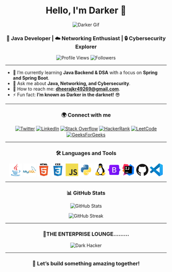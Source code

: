 <h1 align="center">Hello, I'm Darker 👋</h1>
<div align="center">
  <img src="https://i.pinimg.com/originals/fb/c6/f3/fbc6f31bd3b84159470b973aca7e0f97.gif" alt="Darker Gif" width="400">
</div>
<h3 align="center">🚀 Java Developer | ☁️ Networking Enthusiast | 🔒 Cybersecurity Explorer</h3>

<p align="center"> 
  <img src="https://komarev.com/ghpvc/?username=dheerajkr8287&label=Profile%20views&color=0e75b6&style=flat" alt="Profile Views" /> 
  <img src="https://img.shields.io/github/followers/dheerajkr8287?label=Followers" alt="Followers" />
</p>

---

- 🌱 I’m currently learning **Java Backend & DSA** with a focus on **Spring and Spring Boot**.
- 💬 Ask me about **Java, Networking, and Cybersecurity**.
- 📧 How to reach me: **dheerajkr49269@gmail.com**.
- ⚡ Fun fact: **I’m known as Darker in the darknet!** 😎

---

<h3 align="center">🌍 Connect with me</h3>
<div align="center">
  <a href="https://twitter.com/dheerajkum77297" target="_blank"><img align="center" src="https://raw.githubusercontent.com/rahuldkjain/github-profile-readme-generator/master/src/images/icons/Social/twitter.svg" alt="Twitter" height="30" width="40" /></a>
  <a href="https://www.linkedin.com/in/dheeraj-kumar-b30a91256" target="_blank"><img align="center" src="https://raw.githubusercontent.com/rahuldkjain/github-profile-readme-generator/master/src/images/icons/Social/linked-in-alt.svg" alt="LinkedIn" height="30" width="40" /></a>
  <a href="https://stackoverflow.com/users/21966527/dheeraj-kumar" target="_blank"><img align="center" src="https://raw.githubusercontent.com/rahuldkjain/github-profile-readme-generator/master/src/images/icons/Social/stack-overflow.svg" alt="Stack Overflow" height="30" width="40" /></a>
  <a href="https://www.hackerrank.com/profile/dheerajkr49269" target="_blank"><img align="center" src="https://raw.githubusercontent.com/rahuldkjain/github-profile-readme-generator/master/src/images/icons/Social/hackerrank.svg" alt="HackerRank" height="30" width="40" /></a>
  <a href="https://leetcode.com/u/dheerajkr49269/" target="_blank"><img align="center" src="https://raw.githubusercontent.com/rahuldkjain/github-profile-readme-generator/master/src/images/icons/Social/leet-code.svg" alt="LeetCode" height="30" width="40" /></a>
  <a href="https://www.geeksforgeeks.org/user/dheerajkf6os/" target="_blank"><img align="center" src="https://raw.githubusercontent.com/rahuldkjain/github-profile-readme-generator/master/src/images/icons/Social/geeks-for-geeks.svg" alt="GeeksForGeeks" height="30" width="40" /></a>
</div>

---

<h3 align="center">🛠️ Languages and Tools</h3>
<p align="center">
  <img src="https://raw.githubusercontent.com/devicons/devicon/master/icons/java/java-original.svg" alt="Java" width="40" height="40"/>
  <img src="https://raw.githubusercontent.com/devicons/devicon/master/icons/mysql/mysql-original-wordmark.svg" alt="MySQL" width="40" height="40"/>
  <img src="https://raw.githubusercontent.com/devicons/devicon/master/icons/html5/html5-original-wordmark.svg" alt="HTML5" width="40" height="40"/>
  <img src="https://raw.githubusercontent.com/devicons/devicon/master/icons/css3/css3-original-wordmark.svg" alt="CSS3" width="40" height="40"/>
  <img src="https://raw.githubusercontent.com/devicons/devicon/master/icons/javascript/javascript-original.svg" alt="JavaScript" width="40" height="40"/>
  <img src="https://raw.githubusercontent.com/devicons/devicon/master/icons/python/python-original.svg" alt="Python" width="40" height="40"/>
  <img src="https://raw.githubusercontent.com/devicons/devicon/master/icons/linux/linux-original.svg" alt="Linux" width="40" height="40"/>
  <img src="https://raw.githubusercontent.com/devicons/devicon/master/icons/bootstrap/bootstrap-original.svg" alt="Bootstrap" width="40" height="40"/>
  <img src="https://raw.githubusercontent.com/devicons/devicon/master/icons/intellij/intellij-original.svg" alt="IntelliJ IDEA" width="40" height="40"/>
  <img src="https://raw.githubusercontent.com/devicons/devicon/master/icons/github/github-original.svg" alt="GitHub" width="40" height="40"/>
  <img src="https://raw.githubusercontent.com/devicons/devicon/master/icons/vscode/vscode-original.svg" alt="VS Code" width="40" height="40"/>
</p>

---

<h3 align="center">📊 GitHub Stats</h3>
<p align="center">
  <img src="https://github-readme-stats.vercel.app/api?username=dheerajkr8287&show_icons=true&locale=en" alt="GitHub Stats" />
</p>

<p align="center">
  <img src="https://github-readme-streak-stats.herokuapp.com/?user=dheerajkr8287&" alt="GitHub Streak" />
</p>

---

<h3 align="center">🔐THE ENTERPRISE LOUNGE.........</h3>
<div align="center">
  <img src="https://i.pinimg.com/originals/61/96/2d/61962d19786f2d18fda0339d8309855f.jpg" alt="Dark Hacker" width="750" height="550">
</div>

---

<h3 align="center">🚀 Let’s build something amazing together!</h3>
